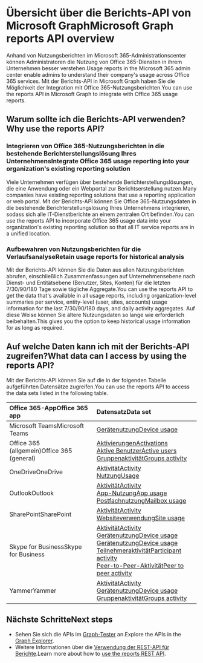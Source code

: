 # <a name="microsoft-graph-reports-api-overview"></a><span data-ttu-id="67722-101">Übersicht über die Berichts-API von Microsoft Graph</span><span class="sxs-lookup"><span data-stu-id="67722-101">Microsoft Graph reports API overview</span></span>

<span data-ttu-id="67722-102">Anhand von Nutzungsberichten im Microsoft 365-Administrationscenter können Administratoren die Nutzung von Office 365-Diensten in ihrem Unternehmen besser verstehen.</span><span class="sxs-lookup"><span data-stu-id="67722-102">Usage reports in the Microsoft 365 admin center enable admins to understand their company's usage across Office 365 services.</span></span> <span data-ttu-id="67722-103">Mit der Berichts-API in Microsoft Graph haben Sie die Möglichkeit der Integration mit Office 365-Nutzungsberichten.</span><span class="sxs-lookup"><span data-stu-id="67722-103">You can use the reports API in Microsoft Graph to integrate with Office 365 usage reports.</span></span>

## <a name="why-use-the-reports-api"></a><span data-ttu-id="67722-104">Warum sollte ich die Berichts-API verwenden?</span><span class="sxs-lookup"><span data-stu-id="67722-104">Why use the reports API?</span></span>

### <a name="integrate-office-365-usage-reporting-into-your-organizations-existing-reporting-solution"></a><span data-ttu-id="67722-105">Integrieren von Office 365-Nutzungsberichten in die bestehende Berichterstellungslösung Ihres Unternehmens</span><span class="sxs-lookup"><span data-stu-id="67722-105">Integrate Office 365 usage reporting into your organization's existing reporting solution</span></span>
<span data-ttu-id="67722-106">Viele Unternehmen verfügen über bestehende Berichterstellungslösungen, die eine Anwendung oder ein Webportal zur Berichtserstellung nutzen.</span><span class="sxs-lookup"><span data-stu-id="67722-106">Many companies have existing reporting solutions that use a reporting application or web portal.</span></span> <span data-ttu-id="67722-107">Mit der Berichts-API können Sie Office 365-Nutzungsdaten in die bestehende Berichterstellungslösung Ihres Unternehmens integrieren, sodass sich alle IT-Dienstberichte an einem zentralen Ort befinden.</span><span class="sxs-lookup"><span data-stu-id="67722-107">You can use the reports API to incorporate Office 365 usage data into your organization's existing reporting solution so that all IT service reports are in a unified location.</span></span>  

### <a name="retain-usage-reports-for-historical-analysis"></a><span data-ttu-id="67722-108">Aufbewahren von Nutzungsberichten für die Verlaufsanalyse</span><span class="sxs-lookup"><span data-stu-id="67722-108">Retain usage reports for historical analysis</span></span>
<span data-ttu-id="67722-109">Mit der Berichts-API können Sie die Daten aus allen Nutzungsberichten abrufen, einschließlich Zusammenfassungen auf Unternehmensebene nach Dienst- und Entitätsebene (Benutzer, Sites, Konten) für die letzten 7/30/90/180 Tage sowie tägliche Aggregate.</span><span class="sxs-lookup"><span data-stu-id="67722-109">You can use the reports API to get the data that's available in all usage reports, including organization-level summaries per service, entity-level (user, sites, accounts) usage information for the last 7/30/90/180 days, and daily activity aggregates.</span></span> <span data-ttu-id="67722-110">Auf diese Weise können Sie ältere Nutzungsdaten so lange wie erforderlich beibehalten.</span><span class="sxs-lookup"><span data-stu-id="67722-110">This gives you the option to keep historical usage information for as long as required.</span></span>

## <a name="what-data-can-i-access-by-using-the-reports-api"></a><span data-ttu-id="67722-111">Auf welche Daten kann ich mit der Berichts-API zugreifen?</span><span class="sxs-lookup"><span data-stu-id="67722-111">What data can I access by using the reports API?</span></span>

<span data-ttu-id="67722-112">Mit der Berichts-API können Sie auf die in der folgenden Tabelle aufgeführten Datensätze zugreifen.</span><span class="sxs-lookup"><span data-stu-id="67722-112">You can use the reports API to access the data sets listed in the following table.</span></span>

|<span data-ttu-id="67722-113">Office 365-App</span><span class="sxs-lookup"><span data-stu-id="67722-113">Office 365 app</span></span>|<span data-ttu-id="67722-114">Datensatz</span><span class="sxs-lookup"><span data-stu-id="67722-114">Data set</span></span>|
|:--------|:--------|
|<span data-ttu-id="67722-115">Microsoft Teams</span><span class="sxs-lookup"><span data-stu-id="67722-115">Microsoft Teams</span></span>|[<span data-ttu-id="67722-116">Gerätenutzung</span><span class="sxs-lookup"><span data-stu-id="67722-116">Device usage</span></span>](../api-reference/v1.0/resources/microsoft_teams_device_usage_reports.md)<br/>|[<span data-ttu-id="67722-117">Benutzeraktivität</span><span class="sxs-lookup"><span data-stu-id="67722-117">User activity</span></span>](../api-reference/v1.0/resources/microsoft_teams_user_activity_reports.md)|
|<span data-ttu-id="67722-118">Office 365 (allgemein)</span><span class="sxs-lookup"><span data-stu-id="67722-118">Office 365 (general)</span></span> |[<span data-ttu-id="67722-119">Aktivierungen</span><span class="sxs-lookup"><span data-stu-id="67722-119">Activations</span></span>](../api-reference/v1.0/resources/office_365_activations_reports.md)<br/>[<span data-ttu-id="67722-120">Aktive Benutzer</span><span class="sxs-lookup"><span data-stu-id="67722-120">Active users</span></span>](../api-reference/v1.0/resources/office_365_active_users_reports.md)<br/>[<span data-ttu-id="67722-121">Gruppenaktivität</span><span class="sxs-lookup"><span data-stu-id="67722-121">Groups activity</span></span>](../api-reference/v1.0/resources/office_365_groups_activity_reports.md)|
|<span data-ttu-id="67722-122">OneDrive</span><span class="sxs-lookup"><span data-stu-id="67722-122">OneDrive</span></span> |[<span data-ttu-id="67722-123">Aktivität</span><span class="sxs-lookup"><span data-stu-id="67722-123">Activity</span></span>](../api-reference/v1.0/resources/onedrive_activity_reports.md)<br/>[<span data-ttu-id="67722-124">Nutzung</span><span class="sxs-lookup"><span data-stu-id="67722-124">Usage</span></span>](../api-reference/v1.0/resources/onedrive_usage_reports.md)|
|<span data-ttu-id="67722-125">Outlook</span><span class="sxs-lookup"><span data-stu-id="67722-125">Outlook</span></span>|[<span data-ttu-id="67722-126">Aktivität</span><span class="sxs-lookup"><span data-stu-id="67722-126">Activity</span></span>](../api-reference/v1.0/resources/email_activity_reports.md)<br/>[<span data-ttu-id="67722-127">App-Nutzung</span><span class="sxs-lookup"><span data-stu-id="67722-127">App usage</span></span>](../api-reference/v1.0/resources/email_app_usage_reports.md)<br/>[<span data-ttu-id="67722-128">Postfachnutzung</span><span class="sxs-lookup"><span data-stu-id="67722-128">Mailbox usage</span></span>](../api-reference/v1.0/resources/mailbox_usage_reports.md)|
|<span data-ttu-id="67722-129">SharePoint</span><span class="sxs-lookup"><span data-stu-id="67722-129">SharePoint</span></span> |[<span data-ttu-id="67722-130">Aktivität</span><span class="sxs-lookup"><span data-stu-id="67722-130">Activity</span></span>](../api-reference/v1.0/resources/sharepoint_activity_reports.md)<br/>[<span data-ttu-id="67722-131">Websiteverwendung</span><span class="sxs-lookup"><span data-stu-id="67722-131">Site usage</span></span>](../api-reference/v1.0/resources/sharepoint_site_usage_reports.md)|
|<span data-ttu-id="67722-132">Skype for Business</span><span class="sxs-lookup"><span data-stu-id="67722-132">Skype for Business</span></span> |[<span data-ttu-id="67722-133">Aktivität</span><span class="sxs-lookup"><span data-stu-id="67722-133">Activity</span></span>](../api-reference/v1.0/resources/skype_for_business_activity_reports.md)<br/>[<span data-ttu-id="67722-134">Gerätenutzung</span><span class="sxs-lookup"><span data-stu-id="67722-134">Device usage</span></span>](../api-reference/v1.0/resources/skype_for_business_device_usage_reports.md)<br/>[<span data-ttu-id="67722-135">Gerätenutzung</span><span class="sxs-lookup"><span data-stu-id="67722-135">Device usage</span></span>](../api-reference/v1.0/resources/skype_for_business_device_usage_reports.md)<br/>[<span data-ttu-id="67722-136">Teilnehmeraktivität</span><span class="sxs-lookup"><span data-stu-id="67722-136">Participant activity</span></span>](../api-reference/v1.0/resources/skype_for_business_participant_activity_reports.md)<br/>[<span data-ttu-id="67722-137">Peer-to-Peer-Aktivität</span><span class="sxs-lookup"><span data-stu-id="67722-137">Peer to peer activity</span></span>](../api-reference/v1.0/resources/skype_for_business_peer_to_peer_activity.md)|
|<span data-ttu-id="67722-138">Yammer</span><span class="sxs-lookup"><span data-stu-id="67722-138">Yammer</span></span> |[<span data-ttu-id="67722-139">Aktivität</span><span class="sxs-lookup"><span data-stu-id="67722-139">Activity</span></span>](../api-reference/v1.0/resources/yammer_activity_reports.md)<br/>[<span data-ttu-id="67722-140">Gerätenutzung</span><span class="sxs-lookup"><span data-stu-id="67722-140">Device usage</span></span>](../api-reference/v1.0/resources/yammer_device_usage_reports.md)<br/>[<span data-ttu-id="67722-141">Gruppenaktivität</span><span class="sxs-lookup"><span data-stu-id="67722-141">Groups activity</span></span>](../api-reference/v1.0/resources/yammer_groups_activity_reports.md)|

## <a name="next-steps"></a><span data-ttu-id="67722-142">Nächste Schritte</span><span class="sxs-lookup"><span data-stu-id="67722-142">Next steps</span></span>

* <span data-ttu-id="67722-143">Sehen Sie sich die APIs im [Graph-Tester](https://developer.microsoft.com/de-DE/graph/graph-explorer) an.</span><span class="sxs-lookup"><span data-stu-id="67722-143">Explore the APIs in the [Graph Explorer](https://developer.microsoft.com/de-DE/graph/graph-explorer).</span></span>
* <span data-ttu-id="67722-144">Weitere Informationen über die [Verwendung der REST-API für Berichte](../api-reference/v1.0/resources/report.md).</span><span class="sxs-lookup"><span data-stu-id="67722-144">Learn more about how to [use the reports REST API](../api-reference/v1.0/resources/report.md).</span></span>
